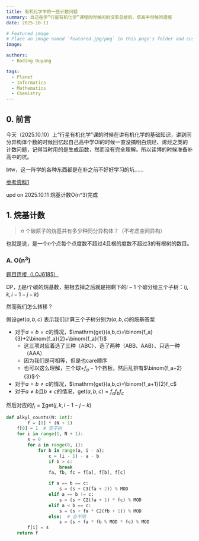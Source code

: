 ```yaml
---
title: 有机化学中的一些计数问题
summary: 自己在学“行星有机化学”课程的时候闲的没事总结的，填高中时候的遗憾
date: 2025-10-11

# Featured image
# Place an image named `featured.jpg/png` in this page's folder and customize its options here.
image:

authors:
  - Boding Ouyang

tags:
  - Planet
  - Informatics
  - Mathematics
  - Chemistry
---
```


## 0. 前言

今天（2025.10.10）上“行星有机化学”课的时候在讲有机化学的基础知识，讲到同分异构体个数的时候回忆起自己高中学OI的时候一直没搞明白烷烃、烯烃之类的计数问题，记得当时用的是生成函数，然而没有完全理解。所以读博的时候准备补高中的坑。

btw，这一阵学的各种东西都是在补之前不好好学习的坑……

[参考资料1](https://blog.csdn.net/ygmjsjdboy/article/details/107642613)

upd on 2025.10.11 烷基计数O(n^3)完成

## 1. 烷基计数

> $n$ 个碳原子的烷基共有多少种同分异构体？（不考虑空间异构）

也就是说，是一个$n$个点每个点度数不超过4且根的度数不超过3的有根树的数目。

### A. $\mathrm{O(n^3)}$

[题目连接（LOJ6185）](https://loj.ac/p/6185)

DP，$f_i$是$i$个碳的烷基数，把根去掉之后就是把剩下的$i-1$ 个碳分给三个子树：$(j,k,i-1-j-k)$

然而我们怎么转移？

假设$\mathrm{get}(a,b,c)$ 表示我们计算三个子树分别为$(a,b,c)$的烷基答案

- 对于$a=b=c$的情况，$\mathrm{get}(a,b,c)=\binom{f_a}{3}+2\binom{f_a}{2}+\binom{f_a}{1}$
  - 这三项对应着选了三种（ABC）、选了两种（ABB、AAB）、只选一种（AAA）
  - 因为我们是可相等，但是也care顺序
  - 也可以这么理解，三个球+$f_a -1$个挡板，然后乱排有$\binom{f_a+2}{3}$个
- 对于$a=b\neq c$的情况，$\mathrm{get}(a,b,c)=\binom{f_a+1}{2}f_c$
- 对于$a\neq b$且$b\neq c$的情况，$\mathrm{get}(a,b,c)=f_a f_b f_c$

然后对应的$f_i=\sum\mathrm{get}(j,k,i-1-j-k)$

```python
def alkyl_counts(N: int):
		f = [0] * (N + 1)
    f[0] = 1  # 空子树
    for i in range(1, N + 1):
        s = 0
        for a in range(0, i):
            for b in range(a, i - a):
                c = (i - 1) - a - b
                if b > c:
                    break
                fa, fb, fc = f[a], f[b], f[c]

                if a == b == c:
                    s = (s + C3(fa + 2)) % MOD
                elif a == b != c:
                    s = (s + C2(fa + 1) * fc) % MOD
                elif a < b == c:
                    s = (s + fa * C2(fb + 1)) % MOD
                else:  # 全不同
                    s = (s + fa * fb % MOD * fc) % MOD
        f[i] = s
    return f
```





